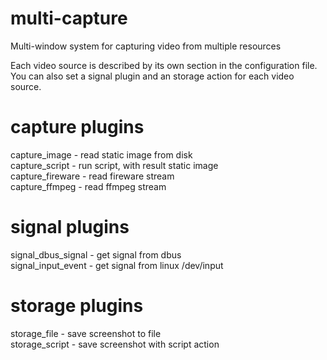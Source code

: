 # multi-capture
Multi-window system for capturing video from multiple resources

Each video source is described by its own section in the configuration file.  
You can also set a signal plugin and an storage action for each video source.  

# capture plugins
capture_image - read static image from disk  
capture_script - run script, with result static image  
capture_fireware - read fireware stream  
capture_ffmpeg - read ffmpeg stream  

# signal plugins
signal_dbus_signal - get signal from dbus  
signal_input_event - get signal from linux /dev/input  

# storage plugins
storage_file - save screenshot to file  
storage_script - save screenshot with script action  
